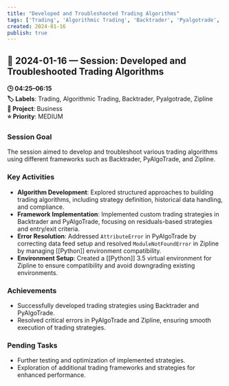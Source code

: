 ```yaml
---
title: "Developed and Troubleshooted Trading Algorithms"
tags: ['Trading', 'Algorithmic Trading', 'Backtrader', 'Pyalgotrade', 'Zipline']
created: 2024-01-16
publish: true
---
```


## 📅 2024-01-16 — Session: Developed and Troubleshooted Trading Algorithms

**🕒 04:25–06:15**  
**🏷️ Labels**: Trading, Algorithmic Trading, Backtrader, Pyalgotrade, Zipline  
**📂 Project**: Business  
**⭐ Priority**: MEDIUM  


### Session Goal
The session aimed to develop and troubleshoot various trading algorithms using different frameworks such as Backtrader, PyAlgoTrade, and Zipline.

### Key Activities
- **Algorithm Development**: Explored structured approaches to building trading algorithms, including strategy definition, historical data handling, and compliance.
- **Framework Implementation**: Implemented custom trading strategies in Backtrader and PyAlgoTrade, focusing on residuals-based strategies and entry/exit criteria.
- **Error Resolution**: Addressed `AttributeError` in PyAlgoTrade by correcting data feed setup and resolved `ModuleNotFoundError` in Zipline by managing [[Python]] environment compatibility.
- **Environment Setup**: Created a [[Python]] 3.5 virtual environment for Zipline to ensure compatibility and avoid downgrading existing environments.

### Achievements
- Successfully developed trading strategies using Backtrader and PyAlgoTrade.
- Resolved critical errors in PyAlgoTrade and Zipline, ensuring smooth execution of trading strategies.

### Pending Tasks
- Further testing and optimization of implemented strategies.
- Exploration of additional trading frameworks and strategies for enhanced performance.
